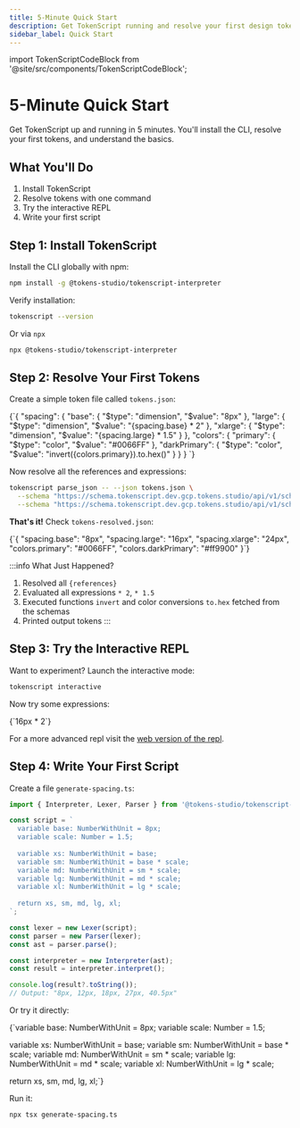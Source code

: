 ```yaml
---
title: 5-Minute Quick Start
description: Get TokenScript running and resolve your first design tokens in 5 minutes.
sidebar_label: Quick Start
---
```


import TokenScriptCodeBlock from '@site/src/components/TokenScriptCodeBlock';

# 5-Minute Quick Start

Get TokenScript up and running in 5 minutes. You'll install the CLI, resolve your first tokens, and understand the basics.

## What You'll Do

1. Install TokenScript
2. Resolve tokens with one command 
3. Try the interactive REPL
4. Write your first script

## Step 1: Install TokenScript

Install the CLI globally with npm:

```bash
npm install -g @tokens-studio/tokenscript-interpreter
```

Verify installation:

```bash
tokenscript --version
```

Or via `npx`

```bash
npx @tokens-studio/tokenscript-interpreter
```

## Step 2: Resolve Your First Tokens

Create a simple token file called `tokens.json`:

<TokenScriptCodeBlock mode="json" showResult={false}>
{`{
  "spacing": {
    "base": {
      "$type": "dimension",
      "$value": "8px"
    },
    "large": {
      "$type": "dimension",
      "$value": "{spacing.base} * 2"
    },
    "xlarge": {
      "$type": "dimension",
      "$value": "{spacing.large} * 1.5"
    }
  },
  "colors": {
    "primary": {
      "$type": "color",
      "$value": "#0066FF"
    },
    "darkPrimary": {
      "$type": "color",
      "$value": "invert({colors.primary}).to.hex()"
    }
  }
}
`}
</TokenScriptCodeBlock>

Now resolve all the references and expressions:

```bash
tokenscript parse_json -- --json tokens.json \
  --schema "https://schema.tokenscript.dev.gcp.tokens.studio/api/v1/schema/srgb-color/0.1.0/" \
  --schema "https://schema.tokenscript.dev.gcp.tokens.studio/api/v1/schema/invert/0/"
```

**That's it!** Check `tokens-resolved.json`:

<TokenScriptCodeBlock mode="json" showResult={false}>
{`{
    "spacing.base": "8px",
    "spacing.large": "16px",
    "spacing.xlarge": "24px",
    "colors.primary": "#0066FF",
    "colors.darkPrimary": "#ff9900"
}`}
</TokenScriptCodeBlock>

:::info What Just Happened?

1. Resolved all `{references}`
2. Evaluated all expressions `* 2`, `* 1.5`
3. Executed functions `invert` and color conversions `to.hex` fetched from the schemas
4. Printed output tokens
:::


## Step 3: Try the Interactive REPL

Want to experiment? Launch the interactive mode:

```bash
tokenscript interactive
```

Now try some expressions:

<TokenScriptCodeBlock mode="script">
{`16px * 2`}
</TokenScriptCodeBlock>

For a more advanced repl visit the [web version of the repl](https://repl.tokenscript.dev.gcp.tokens.studio/).

## Step 4: Write Your First Script

Create a file `generate-spacing.ts`:

```typescript
import { Interpreter, Lexer, Parser } from '@tokens-studio/tokenscript-interpreter';

const script = `
  variable base: NumberWithUnit = 8px;
  variable scale: Number = 1.5;
  
  variable xs: NumberWithUnit = base;
  variable sm: NumberWithUnit = base * scale;
  variable md: NumberWithUnit = sm * scale;
  variable lg: NumberWithUnit = md * scale;
  variable xl: NumberWithUnit = lg * scale;
  
  return xs, sm, md, lg, xl;
`;

const lexer = new Lexer(script);
const parser = new Parser(lexer);
const ast = parser.parse();

const interpreter = new Interpreter(ast);
const result = interpreter.interpret();

console.log(result?.toString());
// Output: "8px, 12px, 18px, 27px, 40.5px"
```

Or try it directly:

<TokenScriptCodeBlock mode="script">
{`variable base: NumberWithUnit = 8px;
variable scale: Number = 1.5;

variable xs: NumberWithUnit = base;
variable sm: NumberWithUnit = base * scale;
variable md: NumberWithUnit = sm * scale;
variable lg: NumberWithUnit = md * scale;
variable xl: NumberWithUnit = lg * scale;

return xs, sm, md, lg, xl;`}
</TokenScriptCodeBlock>

Run it:

```bash
npx tsx generate-spacing.ts
```
